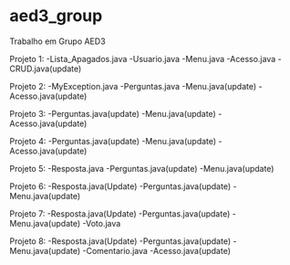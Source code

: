 # aed3_group
Trabalho em Grupo AED3

Projeto 1:
  -Lista_Apagados.java
  -Usuario.java
  -Menu.java
  -Acesso.java
  -CRUD.java(update)


Projeto 2:
  -MyException.java
  -Perguntas.java
  -Menu.java(update)
  -Acesso.java(update)

Projeto 3:
  -Perguntas.java(update)
  -Menu.java(update)
  -Acesso.java(update)

Projeto 4:
  -Perguntas.java(update)
  -Menu.java(update)
  -Acesso.java(update)

Projeto 5:
  -Resposta.java
  -Perguntas.java(update)
  -Menu.java(update)

Projeto 6:
  -Resposta.java(Update)
  -Perguntas.java(update)
  -Menu.java(update)

Projeto 7:
  -Resposta.java(Update)
  -Perguntas.java(update)
  -Menu.java(update)
  -Voto.java

Projeto 8:
  -Resposta.java(Update)
  -Perguntas.java(update)
  -Menu.java(update)
  -Comentario.java 
  -Acesso.java(update)
